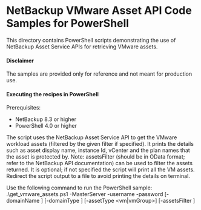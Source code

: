 # NetBackup VMware Asset API Code Samples for PowerShell

This directory contains PowerShell scripts demonstrating the use of NetBackup Asset Service APIs for retrieving VMware assets.

#### Disclaimer

The samples are provided only for reference and not meant for production use.

#### Executing the recipes in PowerShell

Prerequisites:

- NetBackup 8.3 or higher
- PowerShell 4.0 or higher

The script uses the NetBackup Asset Service API to get the VMware workload assets (filtered by the given filter if specified). 
It prints the details such as asset display name, instance Id, vCenter and the plan names that the asset is protected by. 
Note: assetsFilter (should be in OData format; refer to the NetBackup API documentation) can be used to filter the assets returned. 
It is optional; if not specified the script will print all the VM assets. Redirect the script output to a file to avoid printing the details on terminal.

Use the following command to run the PowerShell sample:
.\get_vmware_assets.ps1 -MasterServer <masterServer> -username <username> -password <password> [-domainName <domainName>] [-domainType <domainType>] [-assetType <vm|vmGroup>] [-assetsFilter <filter>]
